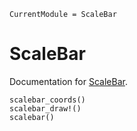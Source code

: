 ```@meta
CurrentModule = ScaleBar
```

# ScaleBar

Documentation for [ScaleBar](https://github.com/LidkeLab/ScaleBar.jl).


```@docs
scalebar_coords()
scalebar_draw!()
scalebar()
```
